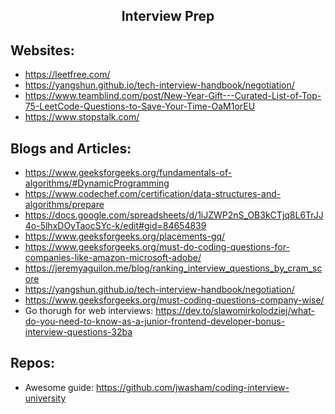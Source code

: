 <h2 align="center"> Interview Prep </h2>

## Websites:
 * https://leetfree.com/
 * https://yangshun.github.io/tech-interview-handbook/negotiation/
 * https://www.teamblind.com/post/New-Year-Gift---Curated-List-of-Top-75-LeetCode-Questions-to-Save-Your-Time-OaM1orEU
 * https://www.stopstalk.com/

## Blogs and Articles:
 * https://www.geeksforgeeks.org/fundamentals-of-algorithms/#DynamicProgramming
 * https://www.codechef.com/certification/data-structures-and-algorithms/prepare
 * https://docs.google.com/spreadsheets/d/1iJZWP2nS_OB3kCTjq8L6TrJJ4o-5lhxDOyTaocSYc-k/edit#gid=84654839
 * https://www.geeksforgeeks.org/placements-gq/ 
 * https://www.geeksforgeeks.org/must-do-coding-questions-for-companies-like-amazon-microsoft-adobe/
 * https://jeremyaguilon.me/blog/ranking_interview_questions_by_cram_score
 * https://yangshun.github.io/tech-interview-handbook/negotiation/
 * https://www.geeksforgeeks.org/must-coding-questions-company-wise/
 * Go thorugh for web interviews: https://dev.to/slawomirkolodziej/what-do-you-need-to-know-as-a-junior-frontend-developer-bonus-interview-questions-32ba

## Repos:
 * Awesome guide: https://github.com/jwasham/coding-interview-university
